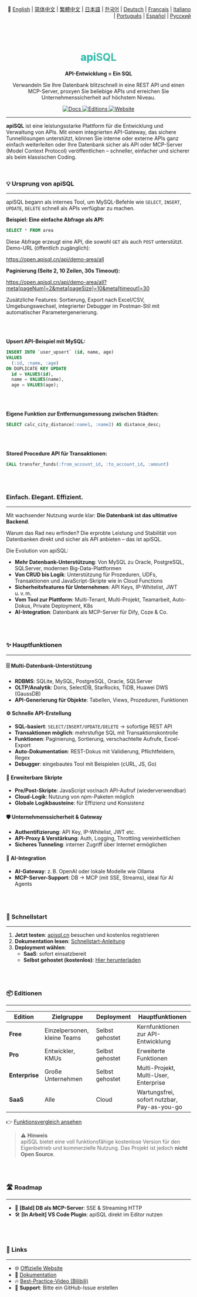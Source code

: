 <p align="right">
 📘 
  <a href="./README.md">English</a> | 
  <a href="./README.zh-Hans.md">简体中文</a> | 
  <a href="./README.zh-Hant.md">繁體中文</a> | 
  <a href="./README.ja.md">日本語</a> | 
  <a href="./README.ko.md">한국어</a> | 
  <a href="./README.de.md">Deutsch</a> | 
  <a href="./README.fr.md">Français</a> | 
  <a href="./README.it.md">Italiano</a> | 
  <a href="./README.pt.md">Português</a> | 
  <a href="./README.es.md">Español</a> | 
  <a href="./README.ru.md">Русский</a>
</p>


<br><br>

<div align="center">

  <h1 style="font-size: 28px; font-weight: 800; background-image: linear-gradient(to right, #06b6d4, #6bc283); -webkit-background-clip: text; background-clip: text; color: transparent;">
    <span>api</span><strong>SQL</strong>
  </h1>

  <p>
    <strong>API-Entwicklung = Ein SQL</strong>
  </p>
  <p>
    Verwandeln Sie Ihre Datenbank blitzschnell in eine REST API und einen MCP-Server, proxyen Sie beliebige APIs und erreichen Sie Unternehmenssicherheit auf höchstem Niveau.
  </p>
  <p>
    <a href="https://docs.apisql.cn/">
      <img src="https://img.shields.io/badge/Docs-Dokumentation-blue.svg" alt="Docs" />
    </a>
    <a href="https://www.apisql.cn/pricing/">
      <img src="https://img.shields.io/badge/Editionen-Preise-green.svg" alt="Editions" />
    </a>
    <a href="https://www.apisql.cn/">
      <img src="https://img.shields.io/badge/Website-apisql.cn-orange.svg" alt="Website" />
    </a>
  </p>
</div>

---

**apiSQL** ist eine leistungsstarke Plattform für die Entwicklung und Verwaltung von APIs. Mit einem integrierten API-Gateway, das sichere Tunnellösungen unterstützt, können Sie interne oder externe APIs ganz einfach weiterleiten oder Ihre Datenbank sicher als API oder MCP-Server (Model Context Protocol) veröffentlichen – schneller, einfacher und sicherer als beim klassischen Coding.

<br>

### 💡 Ursprung von apiSQL

---

apiSQL begann als internes Tool, um MySQL-Befehle wie `SELECT`, `INSERT`, `UPDATE`, `DELETE` schnell als APIs verfügbar zu machen.

**Beispiel: Eine einfache Abfrage als API:**
```sql
SELECT * FROM area
```

Diese Abfrage erzeugt eine API, die sowohl `GET` als auch `POST` unterstützt. Demo-URL (öffentlich zugänglich):

https://open.apisql.cn/api/demo-area/all

**Paginierung (Seite 2, 10 Zeilen, 30s Timeout):**

https://open.apisql.cn/api/demo-area/all?meta[pageNum]=2&meta[pageSize]=10&meta[timeout]=30

Zusätzliche Features: Sortierung, Export nach Excel/CSV, Umgebungswechsel, integrierter Debugger im Postman-Stil mit automatischer Parametergenerierung.

<br><br>

**Upsert API-Beispiel mit MySQL:**
```sql
INSERT INTO `user_upsert` (id, name, age) 
VALUES 
  (:id, :name, :age)
ON DUPLICATE KEY UPDATE 
  id = VALUES(id),
  name = VALUES(name),
  age = VALUES(age);
```

<br><br>

**Eigene Funktion zur Entfernungsmessung zwischen Städten:**
```sql
SELECT calc_city_distance(:name1, :name2) AS distance_desc;
```

<br><br>

**Stored Procedure API für Transaktionen:**
```sql
CALL transfer_funds(:from_account_id, :to_account_id, :amount)
```

<br><br>

### Einfach. Elegant. Effizient.

---

Mit wachsender Nutzung wurde klar: **Die Datenbank ist das ultimative Backend**.

Warum das Rad neu erfinden? Die erprobte Leistung und Stabilität von Datenbanken direkt und sicher als API anbieten – das ist apiSQL.

Die Evolution von apiSQL:

- **Mehr Datenbank-Unterstützung**: Von MySQL zu Oracle, PostgreSQL, SQLServer, modernen Big-Data-Plattformen
- **Von CRUD bis Logik**: Unterstützung für Prozeduren, UDFs, Transaktionen und JavaScript-Skripte wie in Cloud Functions
- **Sicherheitsfeatures für Unternehmen**: API Keys, IP-Whitelist, JWT u. v. m.
- **Vom Tool zur Plattform**: Multi-Tenant, Multi-Projekt, Teamarbeit, Auto-Dokus, Private Deployment, K8s
- **AI-Integration**: Datenbank als MCP-Server für Dify, Coze & Co.

<br><br>

### ✨ Hauptfunktionen

---

#### 🗄️ Multi-Datenbank-Unterstützung

- **RDBMS**: SQLite, MySQL, PostgreSQL, Oracle, SQLServer
- **OLTP/Analytik**: Doris, SelectDB, StarRocks, TiDB, Huawei DWS (GaussDB)
- **API-Generierung für Objekte**: Tabellen, Views, Prozeduren, Funktionen

#### ⚙️ Schnelle API-Erstellung

- **SQL-basiert**: `SELECT/INSERT/UPDATE/DELETE` → sofortige REST API  
- **Transaktionen möglich**: mehrstufige SQL mit Transaktionskontrolle  
- **Funktionen**: Paginierung, Sortierung, verschachtelte Aufrufe, Excel-Export  
- **Auto-Dokumentation**: REST-Dokus mit Validierung, Pflichtfeldern, Regex  
- **Debugger**: eingebautes Tool mit Beispielen (cURL, JS, Go)

#### 🧩 Erweiterbare Skripte

- **Pre/Post-Skripte**: JavaScript vor/nach API-Aufruf (wiederverwendbar)  
- **Cloud-Logik**: Nutzung von npm-Paketen möglich  
- **Globale Logikbausteine**: für Effizienz und Konsistenz

#### 🛡️ Unternehmenssicherheit & Gateway

- **Authentifizierung**: API Key, IP-Whitelist, JWT etc.  
- **API-Proxy & Verstärkung**: Auth, Logging, Throttling vereinheitlichen  
- **Sicheres Tunneling**: interner Zugriff über Internet ermöglichen

#### 🤖 AI-Integration

- **AI-Gateway**: z. B. OpenAI oder lokale Modelle wie Ollama  
- **MCP-Server-Support**: DB → MCP (mit SSE, Streams), ideal für AI Agents

<br><br>

### 🚀 Schnellstart

---

1. **Jetzt testen**: [apisql.cn](https://www.apisql.cn/) besuchen und kostenlos registrieren  
2. **Dokumentation lesen**: [Schnellstart-Anleitung](https://docs.apisql.cn/apisql/010@%E5%85%A5%E9%97%A8/020@%E5%BF%AB%E9%80%9F%E5%85%A5%E9%97%A8/readme.html)  
3. **Deployment wählen**:  
   - **SaaS**: sofort einsatzbereit  
   - **Selbst gehostet (kostenlos)**: [Hier herunterladen](https://docs.apisql.cn/apisql/010@%E5%85%A5%E9%97%A8/030@%E5%85%8D%E8%B4%B9%E7%89%88-%E7%A7%81%E6%9C%89%E9%83%A8%E7%BD%B2/readme.html)

<br><br>

### 📦 Editionen

---

| Edition         | Zielgruppe              | Deployment     | Hauptfunktionen                          |
|------------------|--------------------------|----------------|-------------------------------------------|
| **Free**         | Einzelpersonen, kleine Teams | Selbst gehostet | Kernfunktionen zur API-Entwicklung        |
| **Pro**          | Entwickler, KMUs           | Selbst gehostet | Erweiterte Funktionen                     |
| **Enterprise**   | Große Unternehmen          | Selbst gehostet | Multi-Projekt, Multi-User, Enterprise     |
| **SaaS**         | Alle                       | Cloud           | Wartungsfrei, sofort nutzbar, Pay-as-you-go |

👉 [Funktionsvergleich ansehen](https://www.apisql.cn/pricing/)

> ⚠️ **Hinweis**  
> apiSQL bietet eine voll funktionsfähige kostenlose Version für den Eigenbetrieb und kommerzielle Nutzung. Das Projekt ist jedoch **nicht Open Source**.

<br><br>

### 🛣️ Roadmap

---

- 🏁 **[Bald] DB als MCP-Server**: SSE & Streaming HTTP  
- 🛠️ **[In Arbeit] VS Code Plugin**: apiSQL direkt im Editor nutzen

<br><br>

### 🔗 Links

---

- 🌐 [Offizielle Website](https://www.apisql.cn/)  
- 📘 [Dokumentation](https://docs.apisql.cn/)  
- 🔥 [Best-Practice-Video (Bilibili)](https://www.bilibili.com/video/BV1eHGyzFE7x)  
- 💬 **Support**: Bitte ein GitHub-Issue erstellen